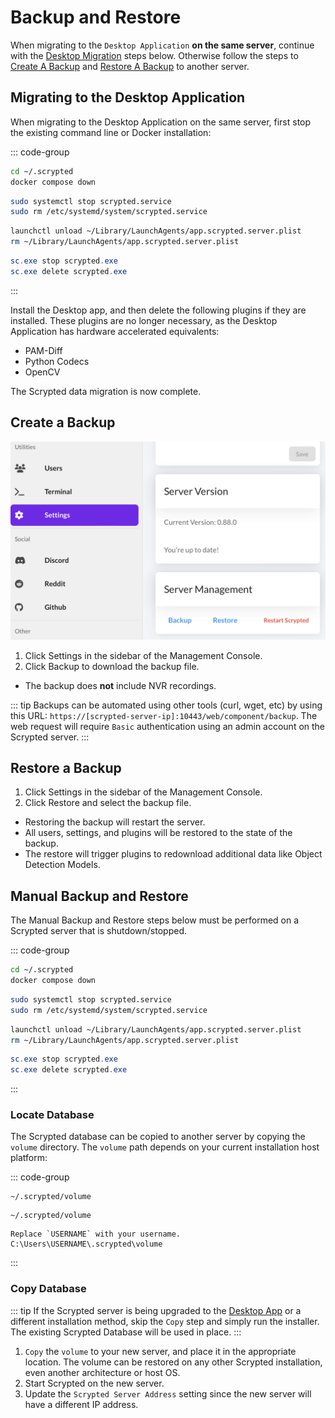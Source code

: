 # Backup and Restore

When migrating to the `Desktop Application` **on the same server**, continue with the [Desktop Migration](#migrating-to-the-desktop-application) steps below. Otherwise follow the steps to [Create A Backup](#create-a-backup) and [Restore A Backup](#restore-a-backup) to another server.

## Migrating to the Desktop Application

When migrating to the Desktop Application on the same server, first stop the existing command line or Docker installation:

::: code-group

```sh [Docker Compose]
cd ~/.scrypted
docker compose down
```

```sh [Linux]
sudo systemctl stop scrypted.service
sudo rm /etc/systemd/system/scrypted.service
```

```sh [Mac]
launchctl unload ~/Library/LaunchAgents/app.scrypted.server.plist 
rm ~/Library/LaunchAgents/app.scrypted.server.plist
```

```powershell [Windows]
sc.exe stop scrypted.exe
sc.exe delete scrypted.exe
```

:::

Install the Desktop app, and then delete the following plugins if they are installed. These plugins are no longer necessary, as the Desktop Application has hardware accelerated equivalents:

* PAM-Diff
* Python Codecs
* OpenCV

The Scrypted data migration is now complete.

## Create a Backup

![](/img/create-backup.png)

1. Click Settings in the sidebar of the Management Console.
2. Click Backup to download the backup file.
  * The backup does **not** include NVR recordings.


::: tip
Backups can be automated using other tools (curl, wget, etc) by using this URL:
`https://[scrypted-server-ip]:10443/web/component/backup`. The web request will require `Basic` authentication using an admin account on the Scrypted server.
:::

## Restore a Backup

1. Click Settings in the sidebar of the Management Console.
2. Click Restore and select the backup file.
  * Restoring the backup will restart the server.
  * All users, settings, and plugins will be restored to the state of the backup.
  * The restore will trigger plugins to redownload additional data like Object Detection Models.


## Manual Backup and Restore

The Manual Backup and Restore steps below must be performed on a Scrypted server that is shutdown/stopped.

::: code-group

```sh [Docker Compose]
cd ~/.scrypted
docker compose down
```

```sh [Linux]
sudo systemctl stop scrypted.service
sudo rm /etc/systemd/system/scrypted.service
```

```sh [Mac]
launchctl unload ~/Library/LaunchAgents/app.scrypted.server.plist 
rm ~/Library/LaunchAgents/app.scrypted.server.plist
```

```powershell [Windows]
sc.exe stop scrypted.exe
sc.exe delete scrypted.exe
```

:::

### Locate Database
The Scrypted database can be copied to another server by copying the `volume` directory. The `volume` path depends on your current installation host platform:

::: code-group

```[Linux]
~/.scrypted/volume
```

```[Mac]
~/.scrypted/volume
```

```[Windows]
Replace `USERNAME` with your username.
C:\Users\USERNAME\.scrypted\volume
```

:::

### Copy Database

::: tip
If the Scrypted server is being upgraded to the [Desktop App](/desktop-application) or a different installation method, skip the `Copy` step and simply run the installer. The existing Scrypted Database will be used in place.
:::


1. `Copy` the `volume` to your new server, and place it in the appropriate location. The volume can be restored on any other Scrypted installation, even another architecture or host OS.
2. Start Scrypted on the new server.
3. Update the `Scrypted Server Address` setting since the new server will have a different IP address.
